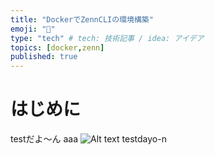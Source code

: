 ```yaml
---
title: "DockerでZennCLIの環境構築"
emoji: "📝"
type: "tech" # tech: 技術記事 / idea: アイデア
topics: [docker,zenn]
published: true
---
```


# はじめに
testだよ〜ん
aaa
![Alt text](/images/ztmy.png)
testdayo-n